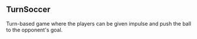 ## TurnSoccer

Turn-based game where the players can be given impulse and push the ball to the opponent's goal.
